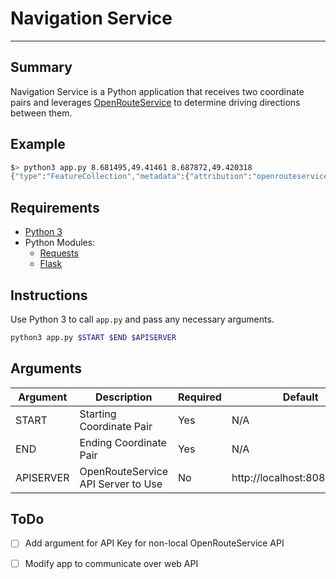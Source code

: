 # Navigation Service

<hr>

## Summary

Navigation Service is a Python application that receives two coordinate pairs and leverages [OpenRouteService](https://github.com/GIScience/openrouteservice) to determine driving directions between them. 

## Example

```bash
$> python3 app.py 8.681495,49.41461 8.687872,49.420318
{"type":"FeatureCollection","metadata":{"attribution":"openrouteservice.org, OpenStreetMap contributors","service":"routing","timestamp":1638731341901,"query":{"coordinates":[[8.681495,49.41461],[8.687872,49.420318]],"profile":"driving-car","format":"json"},"engine":{"version":"6.6.1","build_date":"2021-12-05T18:17:38Z","graph_date":"2021-12-05T18:20:23Z"}},"features":[{"bbox":[8.681445,49.41461,8.690123,49.420514],"type":"Feature","properties":{"segments":[{"distance":1365.3,"duration":315.2,"steps":[{"distance":312.2,"duration":74.9,"type":11,"instruction":"Head north on Wielandtstraße","name":"Wielandtstraße","way_points":[0,6]},{"distance":253.2,"duration":60.8,"type":1,"instruction":"Turn right onto Mönchhofstraße","name":"Mönchhofstraße","way_points":[6,13]},{"distance":213.2,"duration":51.2,"type":0,"instruction":"Turn left onto Keplerstraße","name":"Keplerstraße","way_points":[13,14]},{"distance":372.9,"duration":89.5,"type":1,"instruction":"Turn right onto Moltkestraße","name":"Moltkestraße","way_points":[14,20]},{"distance":83.0,"duration":7.5,"type":0,"instruction":"Turn left onto Handschuhsheimer Landstraße, B 3","name":"Handschuhsheimer Landstraße, B 3","way_points":[20,22]},{"distance":130.8,"duration":31.4,"type":0,"instruction":"Turn left onto Roonstraße","name":"Roonstraße","way_points":[22,25]},{"distance":0.0,"duration":0.0,"type":10,"instruction":"Arrive at Roonstraße, straight ahead","name":"-","way_points":[25,25]}]}],"way_points":[0,25],"summary":{"distance":1365.3,"duration":315.2}},"geometry":{"coordinates":[[8.681495,49.41461],[8.681445,49.415755],[8.681509,49.416087],[8.681674,49.4166],[8.681815,49.417079],[8.681873,49.417276],[8.681882,49.417391],[8.682107,49.41739],[8.682461,49.417389],[8.68269,49.417388],[8.682782,49.417388],[8.683596,49.417386],[8.684681,49.417373],[8.685382,49.417368],[8.68504,49.419273],[8.686507,49.41943],[8.687109,49.419488],[8.6883,49.41962],[8.688398,49.41963],[8.690104,49.419828],[8.690123,49.419833],[8.689854,49.420216],[8.689652,49.420514],[8.68963,49.42051],[8.688601,49.420393],[8.687872,49.420318]],"type":"LineString"}}],"bbox":[8.681445,49.41461,8.690123,49.420514]}
````

## Requirements

* [Python 3](https://www.python.org/downloads/)
* Python Modules: 
  * [Requests](https://docs.python-requests.org/en/latest/user/install/)
  * [Flask](https://flask.palletsprojects.com/en/2.0.x/installation/)


## Instructions

Use Python 3 to call `app.py` and pass any necessary arguments. 

```bash
python3 app.py $START $END $APISERVER
```

## Arguments

| Argument  | Description                        | Required | Default                       |
| --------- | ---------------------------------- | -------- | ----------------------------- |
| START     | Starting Coordinate Pair           | Yes      | N/A                           |
| END       | Ending Coordinate Pair             | Yes      | N/A                           |
| APISERVER | OpenRouteService API Server to Use | No       | http://localhost:8080/ors/v2/ |

## ToDo

- [ ] Add argument for API Key for non-local OpenRouteService API
- [ ] Modify app to communicate over web API



